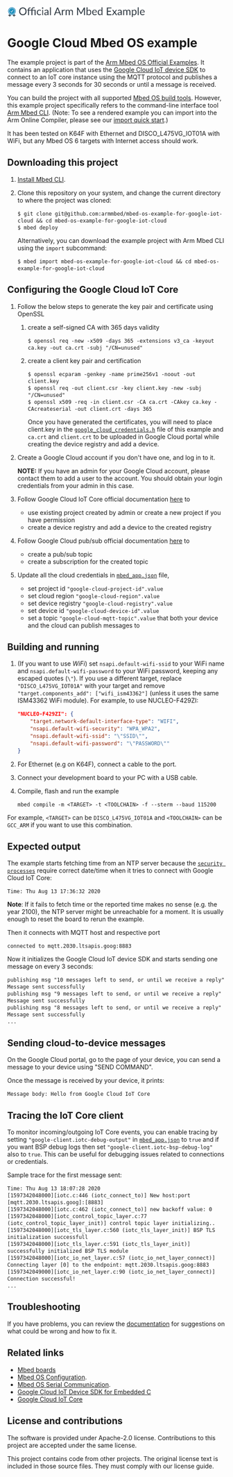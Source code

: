 ﻿![](./resources/official_armmbed_example_badge.png)

# Google Cloud Mbed OS example

The example project is part of the [Arm Mbed OS Official Examples](https://os.mbed.com/code/). It contains an application that uses the [Google Cloud IoT device SDK](https://github.com/GoogleCloudPlatform/iot-device-sdk-embedded-c/) to connect to an IoT core instance using the MQTT protocol and publishes a message every 3 seconds for 30 seconds or until a message is received.

You can build the project with all supported [Mbed OS build tools](https://os.mbed.com/docs/mbed-os/latest/tools/index.html). However, this example project specifically refers to the command-line interface tool [Arm Mbed CLI](https://github.com/ARMmbed/mbed-cli#installing-mbed-cli).
(Note: To see a rendered example you can import into the Arm Online Compiler, please see our [import quick start](https://os.mbed.com/docs/mbed-os/latest/quick-start/online-with-the-online-compiler.html#importing-the-code).)

It has been tested on K64F with Ethernet and DISCO_L475VG_IOT01A with WiFi, but any Mbed OS 6 targets with Internet access should work.

## Downloading this project
1. [Install Mbed CLI](https://os.mbed.com/docs/mbed-os/latest/quick-start/offline-with-mbed-cli.html).

1. Clone this repository on your system, and change the current directory to where the project was cloned:

    ```
    $ git clone git@github.com:armmbed/mbed-os-example-for-google-iot-cloud && cd mbed-os-example-for-google-iot-cloud
    $ mbed deploy
    ```

    Alternatively, you can download the example project with Arm Mbed CLI using the `import` subcommand:

    ```
    $ mbed import mbed-os-example-for-google-iot-cloud && cd mbed-os-example-for-google-iot-cloud
    ```

## Configuring the Google Cloud IoT Core

1. Follow the below steps to generate the key pair and certificate using OpenSSL

    1. create a self-signed CA with 365 days validity
        ```
        $ openssl req -new -x509 -days 365 -extensions v3_ca -keyout ca.key -out ca.crt -subj "/CN=unused"
        ```
    1. create a client key pair and certification
        ```
        $ openssl ecparam -genkey -name prime256v1 -noout -out client.key
        $ openssl req -out client.csr -key client.key -new -subj "/CN=unused"
        $ openssl x509 -req -in client.csr -CA ca.crt -CAkey ca.key -CAcreateserial -out client.crt -days 365
        ```
        Once you have generated the certificates, you will need to place client.key in the [`google_cloud_credentials.h`](./google_cloud_credentials.h) file of this example and `ca.crt` and `client.crt` to be uploaded in Google Cloud portal while creating the device registry and add a device.

1. Create a Google Cloud account if you don't have one, and log in to it.

    __NOTE:__ If you have an admin for your Google Cloud account, please contact them to add a user to the account. You should obtain your login credentials from your admin in this case.

1. Follow Google Cloud IoT Core official documentation [here](https://cloud.google.com/iot/docs/how-tos) to
    * use existing project created by admin or create a new project if you have permission
    * create a device registry and add a device to the created registry
1. Follow Google Cloud pub/sub official documentation [here](https://cloud.google.com/pubsub/docs) to
    * create a pub/sub topic
    * create a subscription for the created topic

1. Update all the cloud credentials in [`mbed_app.json`](./mbed_app.json) file,
    * set project id `"google-cloud-project-id".value`
    * set cloud region `"google-cloud-region".value`
    * set device registry `"google-cloud-registry".value`
    * set device id `"google-cloud-device-id".value`
    * set a topic `"google-cloud-mqtt-topic".value` that both your device and the cloud can publish messages to

## Building and running

1. (If you want to use *WiFi*) set `nsapi.default-wifi-ssid` to your WiFi name and `nsapi.default-wifi-password` to your WiFi password, keeping any escaped quotes (`\"`). If you use a different target, replace `"DISCO_L475VG_IOT01A"` with your target and remove `"target.components_add": ["wifi_ism43362"]` (unless it uses the same ISM43362 WiFi module). For example, to use NUCLEO-F429ZI:
    ```json
    "NUCLEO-F429ZI": {
        "target.network-default-interface-type": "WIFI",
        "nsapi.default-wifi-security": "WPA_WPA2",
        "nsapi.default-wifi-ssid": "\"SSID\"",
        "nsapi.default-wifi-password": "\"PASSWORD\""
    }
    ```

1. For Ethernet (e.g on K64F), connect a cable to the port.
1. Connect your development board to your PC with a USB cable.
1. Compile, flash and run the example
    ```
    mbed compile -m <TARGET> -t <TOOLCHAIN> -f --sterm --baud 115200
    ```
For example, `<TARGET>` can be `DISCO_L475VG_IOT01A` and `<TOOLCHAIN>` can be `GCC_ARM` if you want to use this combination.

## Expected output

The example starts fetching time from an NTP server because the [`security processes`](https://github.com/GoogleCloudPlatform/iot-device-sdk-embedded-c/blob/master/doc/user_guide.md#accurate-real-time-clock) require correct date/time when it tries to connect with Google Cloud IoT Core:
```
Time: Thu Aug 13 17:36:32 2020
```
**Note**: If it fails to fetch time or the reported time makes no sense (e.g. the year 2100), the NTP server might be unreachable for a moment. It is usually enough to reset the board to rerun the example.

Then it connects with MQTT host and respective port
```
connected to mqtt.2030.ltsapis.goog:8883
```

Now it initializes the Google Cloud IoT device SDK and starts sending one message on every 3 seconds:
```
publishing msg "10 messages left to send, or until we receive a reply"
Message sent successfully
publishing msg "9 messages left to send, or until we receive a reply"
Message sent successfully
publishing msg "8 messages left to send, or until we receive a reply"
Message sent successfully
...
```
## Sending cloud-to-device messages

On the Google Cloud portal, go to the page of your device, you can send a message to your device using "SEND COMMAND".

Once the message is received by your device, it prints:
```
Message body: Hello from Google Cloud IoT Core
```

## Tracing the IoT Core client

To monitor incoming/outgoing IoT Core events, you can enable tracing by setting `"google-client.iotc-debug-output"` in [`mbed_app.json`](./mbed_app.json) to `true` and if you want BSP debug logs then set `"google-client.iotc-bsp-debug-log"` also to `true`. This can be useful for debugging issues related to connections or credentials.

Sample trace for the first message sent:

```
Time: Thu Aug 13 18:07:28 2020
[1597342048000][iotc.c:446 (iotc_connect_to)] New host:port [mqtt.2030.ltsapis.goog]:[8883]
[1597342048000][iotc.c:462 (iotc_connect_to)] new backoff value: 0
[1597342048000][iotc_control_topic_layer.c:77 (iotc_control_topic_layer_init)] control topic layer initializing..
[1597342048000][iotc_tls_layer.c:560 (iotc_tls_layer_init)] BSP TLS initialization successfull
[1597342048000][iotc_tls_layer.c:591 (iotc_tls_layer_init)] successfully initialized BSP TLS module
[1597342048000][iotc_io_net_layer.c:57 (iotc_io_net_layer_connect)] Connecting layer [0] to the endpoint: mqtt.2030.ltsapis.goog:8883
[1597342049000][iotc_io_net_layer.c:90 (iotc_io_net_layer_connect)] Connection successful!
...
```

## Troubleshooting
If you have problems, you can review the [documentation](https://os.mbed.com/docs/latest/tutorials/debugging.html) for suggestions on what could be wrong and how to fix it.

## Related links
* [Mbed boards](https://os.mbed.com/platforms/)
* [Mbed OS Configuration](https://os.mbed.com/docs/latest/reference/configuration.html).
* [Mbed OS Serial Communication](https://os.mbed.com/docs/latest/tutorials/serial-communication.html).
* [Google Cloud IoT Device SDK for Embedded C](https://github.com/GoogleCloudPlatform/iot-device-sdk-embedded-c)
* [Google Cloud IoT Core](https://cloud.google.com/iot-core)

## License and contributions

The software is provided under Apache-2.0 license. Contributions to this project are accepted under the same license.

This project contains code from other projects. The original license text is included in those source files. They must comply with our license guide.
